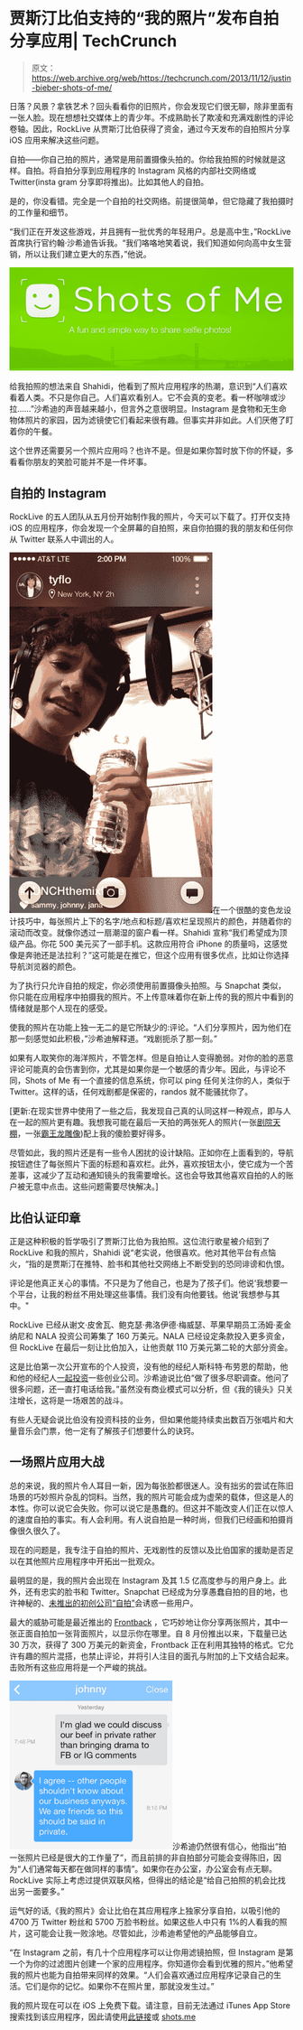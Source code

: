 # 贾斯汀比伯支持的“我的照片”发布自拍分享应用| TechCrunch

> 原文：<https://web.archive.org/web/https://techcrunch.com/2013/11/12/justin-bieber-shots-of-me/>

日落？风景？拿铁艺术？回头看看你的旧照片，你会发现它们很无聊，除非里面有一张人脸。现在想想社交媒体上的青少年。不成熟助长了欺凌和充满戏剧性的评论卷轴。因此，RockLive 从贾斯汀比伯获得了资金，通过今天发布的自拍照片分享 iOS 应用来解决这些问题。

自拍——你自己拍的照片，通常是用前置摄像头拍的。你给我拍照的时候就是这样。自拍。将自拍分享到应用程序的 Instagram 风格的内部社交网络或 Twitter(insta gram 分享即将推出)。比如其他人的自拍。

是的，你没看错。完全是一个自拍的社交网络。前提很简单，但它隐藏了我拍摄时的工作量和细节。

“我们正在开发这些游戏，并且拥有一批优秀的年轻用户。总是高中生，”RockLive 首席执行官约翰·沙希迪告诉我。“我们咯咯地笑着说，我们知道如何向高中女生营销，所以让我们建立更大的东西，”他说。

![Shots Of Me Cover](img/547764033ed525bee3ee6209f4c4613a.png)

给我拍照的想法来自 Shahidi，他看到了照片应用程序的热潮，意识到“人们喜欢看着人类。不只是你自己。人们喜欢看别人。它不会真的变老。看一杯咖啡或沙拉……”沙希迪的声音越来越小，但言外之意很明显。Instagram 是食物和无生命物体照片的家园，因为滤镜使它们看起来很有趣。但事实并非如此。人们厌倦了盯着你的午餐。

这个世界还需要另一个照片应用吗？也许不是。但是如果你暂时放下你的怀疑，多看看你朋友的笑脸可能并不是一件坏事。

## 自拍的 Instagram

RockLive 的五人团队从五月份开始制作我的照片，今天可以下载了。打开仅支持 iOS 的应用程序，你会发现一个全屏幕的自拍照，来自你拍摄的我的朋友和任何你从 Twitter 联系人中调出的人。

![Shots Of Me timeline](img/66fc3b006873bc2f708a51313ee6b917.png)在一个很酷的变色龙设计技巧中，每张照片上下的名字/地点和标题/喜欢栏呈现照片的颜色，并随着你的滚动而改变。就像你透过一扇潮湿的窗户看一样。Shahidi 宣称“我们希望成为顶级产品。你花 500 美元买了一部手机。这款应用符合 iPhone 的质量吗，这感觉像是奔驰还是法拉利？”这可能是在推它，但这个应用有很多优点，比如让你选择导航浏览器的颜色。

为了执行只允许自拍的规定，你必须使用前置摄像头拍照。与 Snapchat 类似，你只能在应用程序中拍摄我的照片。不上传意味着你在新上传的我的照片中看到的情绪就是那个人现在的感受。

使我的照片在功能上独一无二的是它所缺少的:评论。“人们分享照片，因为他们在那一刻感觉如此积极，”沙希迪解释道。“戏剧扼杀了那一刻。”

如果有人取笑你的海洋照片，不管怎样。但是自拍让人变得脆弱。对你的脸的恶意评论可能真的会伤害到你，尤其是如果你是一个敏感的青少年。因此，与评论不同，Shots of Me 有一个直接的信息系统，你可以 ping 任何关注你的人，类似于 Twitter。这样的话，任何戏剧都是保密的，randos 就不能骚扰你了。

[更新:在现实世界中使用了一些之后，我发现自己真的认同这样一种观点，即与人在一起的照片更有趣。我想我可能在最后一天拍的两张死人的照片(一张[剧院天棚](https://web.archive.org/web/20230306060340/http://shots.me/joshconstine/p/y8ca53wkgclgl1u8)，一张[霸王龙雕像](https://web.archive.org/web/20230306060340/http://shots.me/joshconstine/p/t7shsuoqi6pn4p3b))配上我的傻脸要好得多。

尽管如此，我的照片还是有一些令人困扰的设计缺陷。正如你在上面看到的，导航按钮遮住了每张照片下面的标题和喜欢栏。此外，喜欢按钮太小，使它成为一个苦差事，这减少了互动和通知镜头的我需要增长。这也会导致其他喜欢自拍的人的账户被无意中点击。这些问题需要尽快解决。]

## 比伯认证印章

正是这种积极的哲学吸引了贾斯汀比伯为我拍照。这位流行歌星被介绍到了 RockLive 和我的照片，Shahidi 说“老实说，他很喜欢。他对其他平台有点恼火，“指的是贾斯汀在推特、脸书和其他社交网络上不断受到的恐同诽谤和仇恨。

评论是他真正关心的事情。不只是为了他自己，也是为了孩子们。他说‘我想要一个平台，让我的粉丝不用处理这些事情。我们没有向他要钱。他说‘我想参与其中。"

RockLive 已经从谢文·皮舍瓦、鲍克瑟·弗洛伊德·梅威瑟、苹果早期员工汤姆·麦金纳尼和 NALA 投资公司筹集了 160 万美元。NALA 已经设定条款投入更多资金，但 RockLive 在最后一刻让比伯加入，让他贡献 110 万美元第二轮的大部分资金。

这是比伯第一次公开宣布的个人投资，没有他的经纪人斯科特·布劳恩的帮助，他和他的经纪人[一起投资](https://web.archive.org/web/20230306060340/http://www.forbes.com/sites/zackomalleygreenburg/2012/05/16/biebers-business-brain-scooter-braun/)一些创业公司。沙希迪说比伯“做了很多尽职调查。他问了很多问题，还一直打电话给我。”虽然没有商业模式可以分析，但《我的镜头》只关注增长，这将是一场艰苦的战斗。

有些人无疑会说比伯没有投资科技的业务，但如果他能持续卖出数百万张唱片和大量音乐会门票，他一定有了解孩子们想要什么的诀窍。

## 一场照片应用大战

总的来说，我的照片令人耳目一新，因为每张脸都很迷人。没有拙劣的尝试在陈旧场景的巧妙照片杂乱的饲料。当然，我的照片可能会成为虚荣的载体，但这是人的本性。你可以说它会失败。你可以说它是愚蠢的。但这并不能改变人们正在以惊人的速度自拍的事实。有人会利用。有人说自拍是一种时尚，但我们已经画和拍摄肖像很久很久了。

现在的问题是，我专注于自拍的照片、无戏剧性的反馈以及比伯国家的援助是否足以在其他照片应用程序中开拓出一批观众。

最明显的是，我的照片会出现在 Instagram 及其 1.5 亿高度参与的用户身上。此外，还有忠实的脸书和 Twitter。Snapchat 已经成为分享愚蠢自拍的目的地，也许神秘的、[未推出的初创公司“自拍”](https://web.archive.org/web/20230306060340/https://techcrunch.com/2013/09/18/what-we-know-about-selfie-com/)会诱惑一些用户。

最大的威胁可能是最近推出的 [Frontback](https://web.archive.org/web/20230306060340/https://techcrunch.com/2013/10/29/buzzy-photo-app-frontback-shuns-twitter-interest-raises-millions-instead/) ，它巧妙地让你分享两张照片，其中一张正面自拍加一张背面照片，以显示你在哪里。自 8 月份推出以来，下载量已达 30 万次，获得了 300 万美元的新资金，Frontback 正在利用其独特的格式。它允许有趣的照片混搭，也禁止评论，并将引人注目的面孔与附加的上下文结合起来。击败所有这些应用将是一个严峻的挑战。

![Shots Of Me Messages](img/eac146af3684f70de7b5375487e3b193.png)沙希迪仍然很有信心，他指出“拍一张照片已经是很大的工作量了”，而且前排的非自拍部分可能会变得陈旧，因为“人们通常每天都在做同样的事情”。如果你在办公室，办公室会有点无聊。RockLive 实际上考虑过提供双联风格，但得出的结论是“给自己拍照的机会比找出另一面要多。”

运气好的话,《我的照片》会让比伯在其应用程序上独家分享自拍，以吸引他的 4700 万 Twitter 粉丝和 5700 万脸书粉丝。如果这些人中只有 1%的人看我的照片，这可能会让我一败涂地。尽管如此，沙希迪希望他的产品能够自立。

“在 Instagram 之前，有几十个应用程序可以让你用滤镜拍照，但 Instagram 是第一个为你的过滤图片创建一个家的应用程序。你知道你会看到优雅的照片。”他希望我的照片也能为自拍带来同样的效果。“人们会喜欢通过应用程序记录自己的生活。它们是你的记忆。如果你不在照片里，那就没发生过。”

我的照片现在可以在 iOS 上免费下载。请注意，目前无法通过 iTunes App Store 搜索找到该应用程序，因此请使用[此链接](https://web.archive.org/web/20230306060340/https://itunes.apple.com/us/app/shots-of-me/id577357879?ls=1&mt=8)或 [shots.me](https://web.archive.org/web/20230306060340/http://shots.me/)